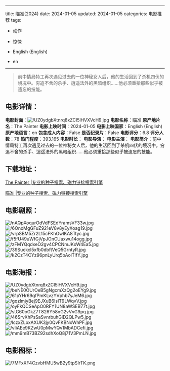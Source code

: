 
---
title: 瞄准(2024)
date: 2024-01-05
updated: 2024-01-05
categories: 电影推荐
tags:
- 动作
- 惊悚

- English (English)
- en
---


> 前中情局特工再次遇见过去的一位神秘女人后，他的生活回到了杀机四伏的境况中。穷追不舍的杀手、逍遥法外的黑暗组织……他必须重拾那些似乎被遗忘的技能。

## **电影详情**：

**电影封面**：<img src="https://image.tmdb.org/t/p/w200/UZ0ydgbXtnrq8xZCI5lHVXVcH9.jpg" alt="/UZ0ydgbXtnrq8xZCI5lHVXVcH9.jpg" title="/UZ0ydgbXtnrq8xZCI5lHVXVcH9.jpg">
**电影名称**：瞄准
**原产地片名**：The Painter
**电影上映时间**：2024-01-05
**电影上映国家**：English (English)
**原产地语言**：en
**包含成人内容**：False
**是否纪录片**：False
**电影评分**：6.8
**评分人数**：78
**热门程度**：393.165
**电影时长**：
**电影导演**：
**电影主演**：
**电影简介**：前中情局特工再次遇见过去的一位神秘女人后，他的生活回到了杀机四伏的境况中。穷追不舍的杀手、逍遥法外的黑暗组织……他必须重拾那些似乎被遗忘的技能。

## **下载地址**：
[The Painter |专业的种子搜索、磁力链接搜索引擎](https://movie.amd794.com:2083/?search=The%20Painter&ordering=&mode=match_phrase&page_size=10&page=1)

[瞄准 |专业的种子搜索、磁力链接搜索引擎](https://movie.amd794.com:2083/?search=%E7%9E%84%E5%87%86&ordering=&mode=match_phrase&page_size=10&page=1)
 

## **电影剧照**：
<img src="https://image.tmdb.org/t/p/original/nAQpXoqurOdVdFSEdYramsVF33w.jpg" alt="/nAQpXoqurOdVdFSEdYramsVF33w.jpg" title="/nAQpXoqurOdVdFSEdYramsVF33w.jpg"><img src="https://image.tmdb.org/t/p/original/6OnoMgGFuZ921eV8v8yEyXoag19.jpg" alt="/6OnoMgGFuZ921eV8v8yEyXoag19.jpg" title="/6OnoMgGFuZ921eV8v8yEyXoag19.jpg"><img src="https://image.tmdb.org/t/p/original/vrpSBM5Zr2L15cFKhOwlKA8Ttyc.jpg" alt="/vrpSBM5Zr2L15cFKhOwlKA8Ttyc.jpg" title="/vrpSBM5Zr2L15cFKhOwlKA8Ttyc.jpg"><img src="https://image.tmdb.org/t/p/original/f5fU49uWfGjVpJOnCUaxwu14ogg.jpg" alt="/f5fU49uWfGjVpJOnCUaxwu14ogg.jpg" title="/f5fU49uWfGjVpJOnCUaxwu14ogg.jpg"><img src="https://image.tmdb.org/t/p/original/zFMYQqdxeO2gv4CPCNmJKxW4Ea5.jpg" alt="/zFMYQqdxeO2gv4CPCNmJKxW4Ea5.jpg" title="/zFMYQqdxeO2gv4CPCNmJKxW4Ea5.jpg"><img src="https://image.tmdb.org/t/p/original/39Suckcl5xfb0dbftVeQ5GrntyR.jpg" alt="/39Suckcl5xfb0dbftVeQ5GrntyR.jpg" title="/39Suckcl5xfb0dbftVeQ5GrntyR.jpg"><img src="https://image.tmdb.org/t/p/original/k2CzT4CYz96pnLyUrq5bAolTlfY.jpg" alt="/k2CzT4CYz96pnLyUrq5bAolTlfY.jpg" title="/k2CzT4CYz96pnLyUrq5bAolTlfY.jpg">

## **电影海报**：
<img src="https://image.tmdb.org/t/p/original/UZ0ydgbXtnrq8xZCI5lHVXVcH9.jpg" alt="/UZ0ydgbXtnrq8xZCI5lHVXVcH9.jpg" title="/UZ0ydgbXtnrq8xZCI5lHVXVcH9.jpg"><img src="https://image.tmdb.org/t/p/original/beNE0OUrOeB5gNgcmXzQg2oEYg9.jpg" alt="/beNE0OUrOeB5gNgcmXzQg2oEYg9.jpg" title="/beNE0OUrOeB5gNgcmXzQg2oEYg9.jpg"><img src="https://image.tmdb.org/t/p/original/61pYHr69qfPmKLvzYVphb7yJeM6.jpg" alt="/61pYHr69qfPmKLvzYVphb7yJeM6.jpg" title="/61pYHr69qfPmKLvzYVphb7yJeM6.jpg"><img src="https://image.tmdb.org/t/p/original/gqzlmjyBej9EJXuB6IsIT9LWqvV.jpg" alt="/gqzlmjyBej9EJXuB6IsIT9LWqvV.jpg" title="/gqzlmjyBej9EJXuB6IsIT9LWqvV.jpg"><img src="https://image.tmdb.org/t/p/original/oyFkQCSeApO0RFY1UN8aWSEB77t.jpg" alt="/oyFkQCSeApO0RFY1UN8aWSEB77t.jpg" title="/oyFkQCSeApO0RFY1UN8aWSEB77t.jpg"><img src="https://image.tmdb.org/t/p/original/stG60oGkZ7T826Y58nG2vVvG9pq.jpg" alt="/stG60oGkZ7T826Y58nG2vVvG9pq.jpg" title="/stG60oGkZ7T826Y58nG2vVvG9pq.jpg"><img src="https://image.tmdb.org/t/p/original/46SrvXhPsSaSvnrbuhGlD2QLPw5.jpg" alt="/46SrvXhPsSaSvnrbuhGlD2QLPw5.jpg" title="/46SrvXhPsSaSvnrbuhGlD2QLPw5.jpg"><img src="https://image.tmdb.org/t/p/original/lczxZLoxAXUK3jy0QvFKBNxWhPF.jpg" alt="/lczxZLoxAXUK3jy0QvFKBNxWhPF.jpg" title="/lczxZLoxAXUK3jy0QvFKBNxWhPF.jpg"><img src="https://image.tmdb.org/t/p/original/vIiAEe9KZwU0pMwYQv1MbADCefi.jpg" alt="/vIiAEe9KZwU0pMwYQv1MbADCefi.jpg" title="/vIiAEe9KZwU0pMwYQv1MbADCefi.jpg"><img src="https://image.tmdb.org/t/p/original/mm9mB73BZ92sdhXoQ8j71V3PmLN.jpg" alt="/mm9mB73BZ92sdhXoQ8j71V3PmLN.jpg" title="/mm9mB73BZ92sdhXoQ8j71V3PmLN.jpg">

## **电影图标**：
<img src="https://image.tmdb.org/t/p/original/7MFxXF4CzvbHMU5wB2y9tpSIrTK.png" alt="/7MFxXF4CzvbHMU5wB2y9tpSIrTK.png" title="/7MFxXF4CzvbHMU5wB2y9tpSIrTK.png">
